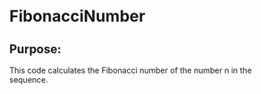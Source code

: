 # FibonacciNumber
## Purpose:
This code calculates the Fibonacci number of the number n in the sequence. 
